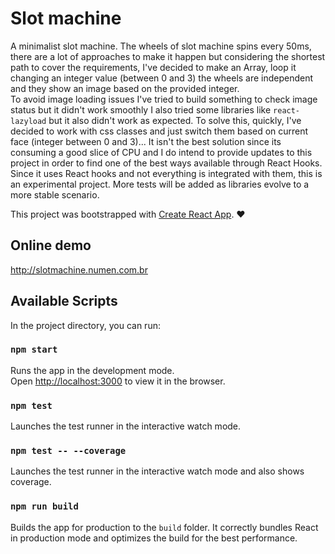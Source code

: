 # Slot machine

A minimalist slot machine.
The wheels of slot machine spins every 50ms, there are a lot of approaches to make it happen but considering the shortest path to cover the requirements, I've decided to make an Array, loop it changing an integer value (between 0 and 3) the wheels are independent and they show an image based on the provided integer.  
To avoid image loading issues I've tried to build something to check image status but it didn't work smoothly I also tried some libraries like `react-lazyload` but it also didn't work as expected. To solve this, quickly, I've decided to work with css classes and just switch them based on current face (integer between 0 and 3)... It isn't the best solution since its consuming a good slice of CPU and I do intend to provide updates to this project in order to find one of the best ways available through React Hooks.  
Since it uses React hooks and not everything is integrated with them, this is an experimental project.
More tests will be added as libraries evolve to a more stable scenario.

This project was bootstrapped with [Create React App](https://github.com/facebook/create-react-app). ♥

## Online demo
http://slotmachine.numen.com.br

## Available Scripts

In the project directory, you can run:

### `npm start`

Runs the app in the development mode.<br>
Open [http://localhost:3000](http://localhost:3000) to view it in the browser.

### `npm test`

Launches the test runner in the interactive watch mode.<br>

### `npm test -- --coverage`

Launches the test runner in the interactive watch mode and also shows coverage.<br>

### `npm run build`

Builds the app for production to the `build` folder.
It correctly bundles React in production mode and optimizes the build for the best performance.

